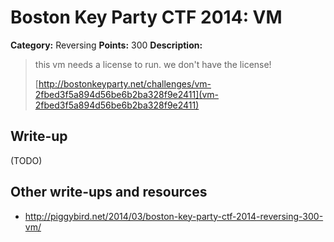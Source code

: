 # Boston Key Party CTF 2014: VM

**Category:** Reversing
**Points:** 300
**Description:**

> this vm needs a license to run. we don't have the license!
>
> [http://bostonkeyparty.net/challenges/vm-2fbed3f5a894d56be6b2ba328f9e2411](vm-2fbed3f5a894d56be6b2ba328f9e2411)

## Write-up

(TODO)

## Other write-ups and resources

* <http://piggybird.net/2014/03/boston-key-party-ctf-2014-reversing-300-vm/>

